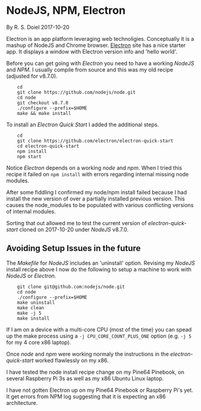 
# NodeJS, NPM, Electron

By R. S. Doiel 2017-10-20

Electron is an app platform leveraging web technoligies. Conceptually it is a
mashup of NodeJS and Chrome browser. [Electron](https://electron.atom.io/) site
has a nice starter app. It displays a window with Electron version info and
'hello world'.

Before you can get going with _Electron_ you need to have a
working _NodeJS_ and _NPM_. I usually compile from source and this
was my old recipe (adjusted for v8.7.0).

```shell
    cd
    git clone https://github.com/nodejs/node.git
    cd node
    git checkout v8.7.0
    ./configure --prefix=$HOME
    make && make install
```

To install an _Electron Quick Start_ I added the additional steps.

```shell
    cd
    git clone https://github.com/electron/electron-quick-start
    cd electron-quick-start
    npm install
    npm start
```

Notice _Electron_ depends on a working _node_ and _npm_.  When I
tried this recipe it failed on `npm install` with errors regarding
internal missing node modules.

After some fiddling I confirmed my node/npm install failed because
I had install the new version of over a partially installed previous
version. This causes the node_modules to be populated with various
conflicting versions of internal modules.

Sorting that out allowed me to test the current version of
*electron-quick-start* cloned on 2017-10-20 under _NodeJS_ v8.7.0.

## Avoiding Setup Issues in the future

The *Makefile* for _NodeJS_ includes an 'uninstall' option. Revising
my _NodeJS_ install recipe above I now do the following to setup a machine
to work with _NodeJS_ or _Electron_.

```shell
    git clone git@github.com:nodejs/node.git
    cd node
    ./configure --prefix=$HOME
    make uninstall
    make clean
    make -j 5
    make install
```

If I am on a device with a multi-core CPU (most of the time) you can spead
up the make process using a `-j CPU_CORE_COUNT_PLUS_ONE` option (e.g. `-j 5`
for my 4 core x86 laptop).

Once _node_ and _npm_ were working normaly the instructions in the
*electron-quick-start* worked flawlessly on my x86.

I have tested the node install recipe change on my Pine64 Pinebook, on 
several Raspberry Pi 3s as well as my x86 Ubuntu Linux laptop.

I have not gotten Electron up on my Pine64 Pinebook or Raspberry Pi's yet. 
It get errors from NPM log suggesting that it is expecting an x86 architecture.
